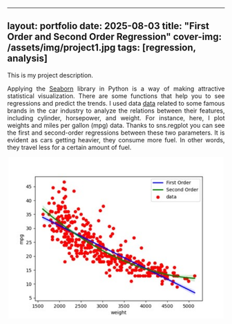 
---
layout: portfolio
date: 2025-08-03
title: "First Order and Second Order Regression"
cover-img: /assets/img/project1.jpg
tags: [regression, analysis]
---

This is my project description.


<p align='justify'>
Applying the <a href="https://seaborn.pydata.org/">Seaborn</a> library in Python is a way of making attractive statistical visualization. 
There are some functions that help you to see regressions and predict the trends. I used data <a href="https://assets.datacamp.com/production/repositories/3996/datasets/e0b285b89bdbfbbe8d81123e64727ff150d544e0/mpg.csv">data</a> 
related to some famous brands in the car industry to analyze the relations between their features, including cylinder, horsepower, and 
weight. For instance, here, I plot weights and miles per gallon (mpg) data. Thanks to sns.regplot you can see the first and second-order 
regressions between these two parameters. It is evident as cars getting heavier, they consume more fuel. In other words, they travel less for a certain amount of fuel.
</p>

<p align="center">
<img src="/assets/portfolio/1st_2nd_ord_reg_py_seaborn-pic-01.jpg" width="500">
</p>

